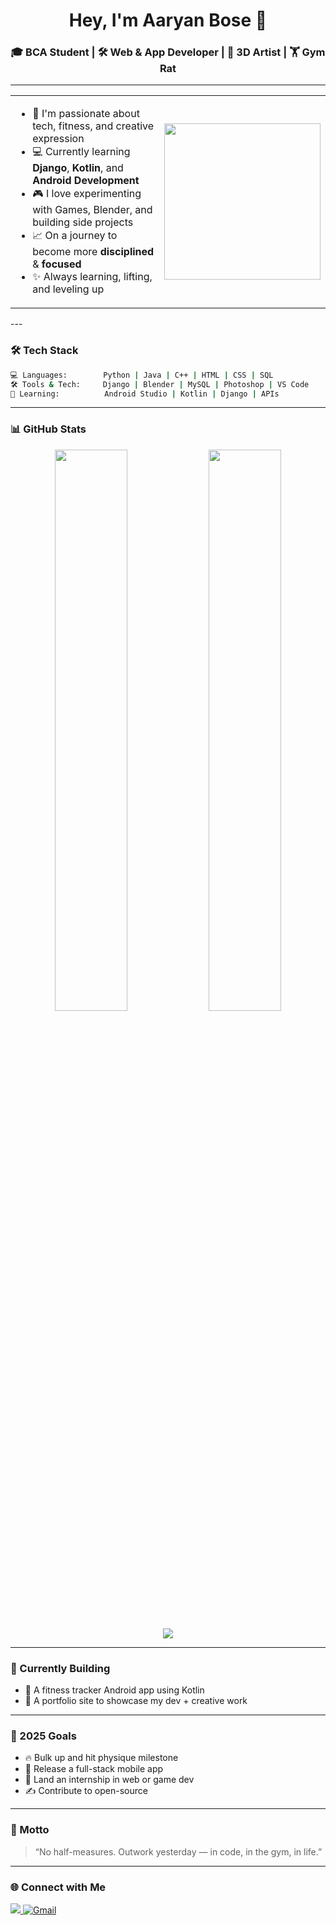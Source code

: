 <h1 align="center">Hey, I'm Aaryan Bose 👋</h1>
<h3 align="center">🎓 BCA Student | 🛠️ Web & App Developer | 🎨 3D Artist | 🏋️ Gym Rat</h3>

---
<table>
<tr>
<td width="55%">

- 🧠 I'm passionate about tech, fitness, and creative expression  
- 💻 Currently learning **Django**, **Kotlin**, and **Android Development**  
- 🎮 I love experimenting with Games, Blender, and building side projects  
- 📈 On a journey to become more **disciplined** & **focused**  
- ✨ Always learning, lifting, and leveling up

</td>
<td>

<img src="https://media.giphy.com/media/qgQUggAC3Pfv687qPC/giphy.gif" width="250"/>

</td>
</tr>
</table>
---

### 🛠️ Tech Stack

```bash
💻 Languages:        Python | Java | C++ | HTML | CSS | SQL
🛠️ Tools & Tech:     Django | Blender | MySQL | Photoshop | VS Code
📱 Learning:          Android Studio | Kotlin | Django | APIs
```

---

### 📊 GitHub Stats

<p align="center">
  <img src="https://github-readme-stats.vercel.app/api?username=aaryancodebase&show_icons=true&theme=tokyonight&hide_border=true" width="48%" />
  <img src="https://github-readme-streak-stats.herokuapp.com/?user=aaryancodebase&theme=tokyonight&hide_border=true" width="48%" />
</p>

<p align="center">
  <img src="https://github-profile-trophy.vercel.app/?username=aaryancodebase&theme=tokyonight&row=1&column=6&margin-w=10&margin-h=15" />
</p>

---

### 🔧 Currently Building

- 📱 A fitness tracker Android app using Kotlin  
- 🧩 A portfolio site to showcase my dev + creative work

---

### 🎯 2025 Goals

- 🔥 Bulk up and hit physique milestone  
- 📱 Release a full-stack mobile app  
- 🚀 Land an internship in web or game dev  
- ✍️ Contribute to open-source

---

### 💬 Motto

> “No half-measures. Outwork yesterday — in code, in the gym, in life.”

---

### 🌐 Connect with Me

<p>
  <a href="https://www.linkedin.com/in/aaryan-bose-bb0307322" target="_blank">
    <img src="https://img.shields.io/badge/LinkedIn-blue?logo=linkedin&logoColor=white" />
  </a>
  <a href="mailto:aaryanbose22@gmail.com">
    <img src="https://img.shields.io/badge/Email-grey?logo=gmail&logoColor=white" alt="Gmail" />
  </a>

</p>
